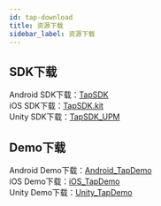```yaml
---
id: tap-download
title: 资源下载
sidebar_label: 资源下载
---
```


## SDK下载  
Android SDK下载：[TapSDK](https://github.com/xindong/TapSDK_Android/releases)  
iOS SDK下载：[TapSDK.kit](https://github.com/xindong/TapSDK_iOS/releases)  
Unity SDK下载：[TapSDK_UPM](https://github.com/xindong/TAPSDK_UPM/releases)  

## Demo下载
Android Demo下载：[Android_TapDemo](https://github.com/xindong/TapSDK_Android)  
iOS Demo下载：[iOS_TapDemo](https://github.com/xindong/TapSDK_iOS)  
Unity Demo下载：[Unity_TapDemo](https://github.com/xindong/TapSDK_Unity_Demo)  
